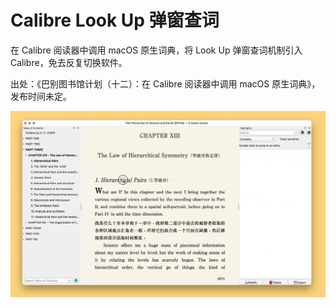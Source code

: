 # Calibre Look Up 弹窗查词

在 Calibre 阅读器中调用 macOS 原生词典，将 Look Up 弹窗查词机制引入 Calibre，免去反复切换软件。

出处：《巴别图书馆计划（十二）：在 Calibre 阅读器中调用 macOS 原生词典》，发布时间未定。 

![img](img.gif)